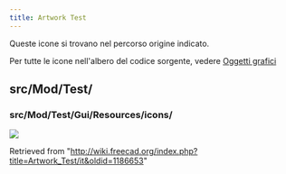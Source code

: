 ```yaml
---
title: Artwork Test
---
```

Queste icone si trovano nel percorso origine indicato.

Per tutte le icone nell'albero del codice sorgente, vedere [Oggetti grafici](/Artwork/it "Artwork/it")

## src/Mod/Test/

### src/Mod/Test/Gui/Resources/icons/

![](/images/TestWorkbench.svg)

Retrieved from "<http://wiki.freecad.org/index.php?title=Artwork_Test/it&oldid=1186653>"